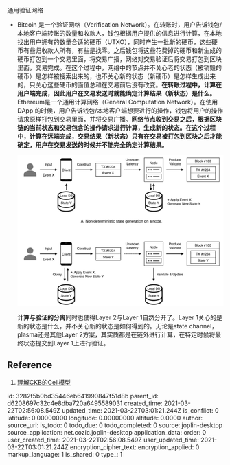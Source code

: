 通用验证网络

- Bitcoin 是一个验证网络（Verification Network）。在转账时，用户告诉钱包/本地客户端转账的数量和收款人，钱包根据用户提供的信息进行计算，在本地找出用户拥有的数量合适的硬币（UTXO），同时产生一批新的硬币，这些硬币有些归收款人所有，有些是找零。之后钱包将这些花费掉的硬币和新生成的硬币打包到一个交易里面，将交易广播，网络对交易验证后将交易打包到区块里面，交易完成。在这个过程中，网络中的节点并不关心老的状态（被销毁的硬币）是怎样被搜索出来的，也不关心新的状态（新硬币）是怎样生成出来的，只关心这些硬币的面值总和在交易前后没有改变。**在转账过程中，计算在用户端完成，因此用户在交易发送时就能确定计算结果（新状态）是什么。**
  Ethereum是一个通用计算网络（General Computation Network）。在使用 DApp 的时候，用户告诉钱包/本地客户端想要进行的操作，钱包将用户的操作请求原样打包到交易里面，并将交易广播。**网络节点收到交易之后，根据区块链的当前状态和交易包含的操作请求进行计算，生成新的状态。在这个过程中，计算在远端完成，交易结果（新状态）只有在交易被打包到区块之后才能确定，用户在交易发送的时候并不能完全确定计算结果。**
  
  ![image-20210322105740123](https://raw.githubusercontent.com/Whisker17/ImageStoreService/main/img/20210322105741.png)
  
  **计算与验证的分离**同时也使得Layer 2与Layer 1自然分开了。Layer 1关心的是新的状态是什么，并不关心新的状态是如何得到的。无论是state channel，plasma还是其他Layer 2方案，其实质都是在链外进行计算，在特定时候将最终状态提交到Layer 1上进行验证。
## Reference
1. [理解CKB的Cell模型](https://talk.nervos.org/t/ckb-cell/1562)

id: 3282f5b0bd35446eb641990847f51d8b
parent_id: d6208697c32c4e8dba720a6495589031
created_time: 2021-03-22T02:56:08.549Z
updated_time: 2021-03-22T03:01:21.244Z
is_conflict: 0
latitude: 0.00000000
longitude: 0.00000000
altitude: 0.0000
author: 
source_url: 
is_todo: 0
todo_due: 0
todo_completed: 0
source: joplin-desktop
source_application: net.cozic.joplin-desktop
application_data: 
order: 0
user_created_time: 2021-03-22T02:56:08.549Z
user_updated_time: 2021-03-22T03:01:21.244Z
encryption_cipher_text: 
encryption_applied: 0
markup_language: 1
is_shared: 0
type_: 1